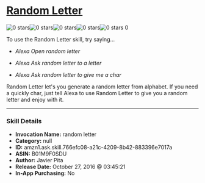 # [Random Letter](http://alexa.amazon.com/#skills/amzn1.ask.skill.766efc08-a21c-4209-8b42-883396e7017a)
![0 stars](../../images/ic_star_border_black_18dp_1x.png)![0 stars](../../images/ic_star_border_black_18dp_1x.png)![0 stars](../../images/ic_star_border_black_18dp_1x.png)![0 stars](../../images/ic_star_border_black_18dp_1x.png)![0 stars](../../images/ic_star_border_black_18dp_1x.png) 0

To use the Random Letter skill, try saying...

* *Alexa Open random letter*

* *Alexa Ask random letter to a letter*

* *Alexa Ask random letter to give me a char*

Random Letter let's you generate a random letter from alphabet.
If you need a quickly char, just tell Alexa to use Random Letter to give you a random letter and enjoy with it.

***

### Skill Details

* **Invocation Name:** random letter
* **Category:** null
* **ID:** amzn1.ask.skill.766efc08-a21c-4209-8b42-883396e7017a
* **ASIN:** B01M9F0SDU
* **Author:** Javier Pita
* **Release Date:** October 27, 2016 @ 03:45:21
* **In-App Purchasing:** No
